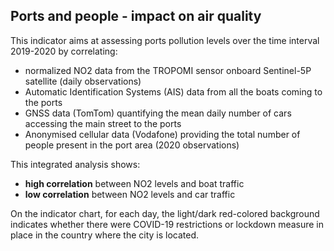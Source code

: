 ## Ports and people - impact on air quality

This indicator aims at assessing ports pollution levels over the time interval 2019-2020 by correlating:
- normalized NO2 data from the TROPOMI sensor onboard Sentinel-5P satellite (daily observations)
- Automatic Identification Systems (AIS) data from all the boats coming to the ports
- GNSS data (TomTom) quantifying the mean daily number of cars accessing the main street to the ports
- Anonymised cellular data (Vodafone) providing the total number of people present in the port area (2020 observations)   

This integrated analysis shows:
- **high correlation** between NO2 levels and boat traffic
- **low correlation** between NO2 levels and car traffic

On the indicator chart, for each day, the light/dark red-colored background indicates whether there were 
COVID-19 restrictions or lockdown measure in place in the country where the city is located.

